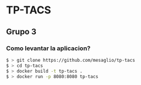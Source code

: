 # TP-TACS 
## Grupo 3
### Como levantar la aplicacion?

```bash
$ > git clone https://github.com/mesaglio/tp-tacs
$ > cd tp-tacs
$ > docker build -t tp-tacs .
$ > docker run -p 8080:8080 tp-tacs
```
